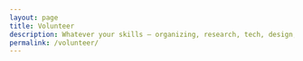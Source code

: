 ```yaml
---
layout: page
title: Volunteer 
description: Whatever your skills — organizing, research, tech, design, or just the passion to build — there's a place for you in this movement. Sign up below and let’s build together.
permalink: /volunteer/
---
```


<div class="qomon-form" data-base_id="e683f11c-72f4-4da9-9f4c-ece91f070067"></div>